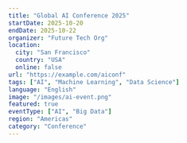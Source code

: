 ```yaml
---
title: "Global AI Conference 2025"
startDate: 2025-10-20
endDate: 2025-10-22
organizer: "Future Tech Org"
location:
  city: "San Francisco"
  country: "USA"
  online: false
url: "https://example.com/aiconf"
tags: ["AI", "Machine Learning", "Data Science"]
language: "English"
image: "/images/ai-event.png"
featured: true
eventType: ["AI", "Big Data"]
region: "Americas"
category: "Conference"
---
```

